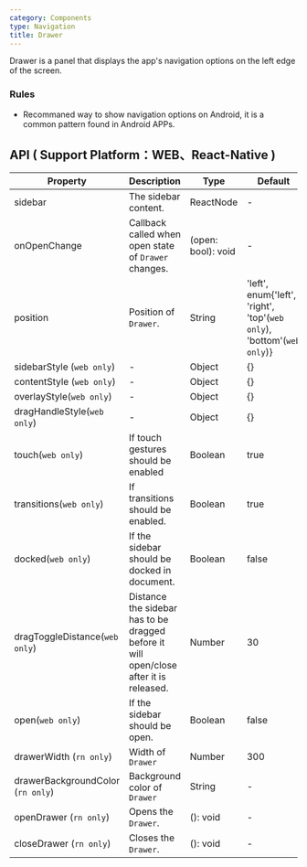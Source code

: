 ```yaml
---
category: Components
type: Navigation
title: Drawer
---
```


Drawer is a panel that displays the app's navigation options on the left edge of the screen.

### Rules

- Recommaned way to show navigation options on Android, it is a common pattern found in Android APPs.

## API ( Support Platform：WEB、React-Native )

| Property        | Description           | Type      | Default       |
|------------|----------------|--------------------|--------------|
| sidebar | The sidebar content. | ReactNode | - |
| onOpenChange | Callback called when open state of `Drawer` changes. | (open: bool): void | - |
| position | Position of `Drawer`. | String | 'left', enum{'left', 'right', 'top'(`web only`), 'bottom'(`web only`)} |
| sidebarStyle (`web only`)| - | Object | {} |
| contentStyle (`web only`) | - | Object | {} |
| overlayStyle(`web only`) | - | Object | {} |
| dragHandleStyle(`web only`) | - | Object | {} |
| touch(`web only`) | If touch gestures should be enabled | Boolean | true |
| transitions(`web only`) | If transitions should be enabled. | Boolean | true |
| docked(`web only`) | If the sidebar should be docked in document. | Boolean | false |
| dragToggleDistance(`web only`) | Distance the sidebar has to be dragged before it will open/close after it is released. | Number | 30 |
| open(`web only`) | If the sidebar should be open. | Boolean | false |
| drawerWidth (`rn only`) | Width of `Drawer` | Number | 300 |
| drawerBackgroundColor (`rn only`) | Background color of `Drawer` | String | - |
| openDrawer (`rn only`) | Opens the `Drawer`.  | (): void | - |
| closeDrawer (`rn only`) | Closes the `Drawer`. | (): void | - |
